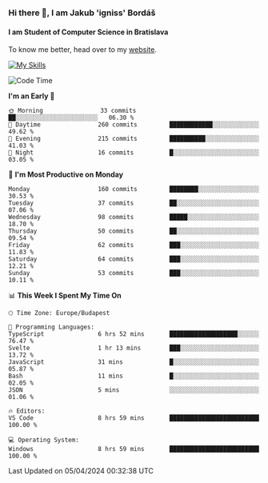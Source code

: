 ### Hi there 👋, I am Jakub 'igniss' Bordáš

#### I am Student of Computer Science in Bratislava
To know me better, head over to my [website](https://bordas.sk).

[![My Skills](https://skillicons.dev/icons?i=js,html,css,figma,svelte,java,kotlin,python,postgresql,typescript,nest,nodejs)](https://bordas.sk)


<!--START_SECTION:waka-->
![Code Time](http://img.shields.io/badge/Code%20Time-1%2C458%20hrs%2051%20mins-blue)

**I'm an Early 🐤** 

```text
🌞 Morning                33 commits          ██░░░░░░░░░░░░░░░░░░░░░░░   06.30 % 
🌆 Daytime                260 commits         ████████████░░░░░░░░░░░░░   49.62 % 
🌃 Evening                215 commits         ██████████░░░░░░░░░░░░░░░   41.03 % 
🌙 Night                  16 commits          █░░░░░░░░░░░░░░░░░░░░░░░░   03.05 % 
```
📅 **I'm Most Productive on Monday** 

```text
Monday                   160 commits         ████████░░░░░░░░░░░░░░░░░   30.53 % 
Tuesday                  37 commits          ██░░░░░░░░░░░░░░░░░░░░░░░   07.06 % 
Wednesday                98 commits          █████░░░░░░░░░░░░░░░░░░░░   18.70 % 
Thursday                 50 commits          ██░░░░░░░░░░░░░░░░░░░░░░░   09.54 % 
Friday                   62 commits          ███░░░░░░░░░░░░░░░░░░░░░░   11.83 % 
Saturday                 64 commits          ███░░░░░░░░░░░░░░░░░░░░░░   12.21 % 
Sunday                   53 commits          ███░░░░░░░░░░░░░░░░░░░░░░   10.11 % 
```


📊 **This Week I Spent My Time On** 

```text
🕑︎ Time Zone: Europe/Budapest

💬 Programming Languages: 
TypeScript               6 hrs 52 mins       ███████████████████░░░░░░   76.47 % 
Svelte                   1 hr 13 mins        ███░░░░░░░░░░░░░░░░░░░░░░   13.72 % 
JavaScript               31 mins             █░░░░░░░░░░░░░░░░░░░░░░░░   05.87 % 
Bash                     11 mins             █░░░░░░░░░░░░░░░░░░░░░░░░   02.05 % 
JSON                     5 mins              ░░░░░░░░░░░░░░░░░░░░░░░░░   01.06 % 

🔥 Editors: 
VS Code                  8 hrs 59 mins       █████████████████████████   100.00 % 

💻 Operating System: 
Windows                  8 hrs 59 mins       █████████████████████████   100.00 % 
```


 Last Updated on 05/04/2024 00:32:38 UTC
<!--END_SECTION:waka-->
